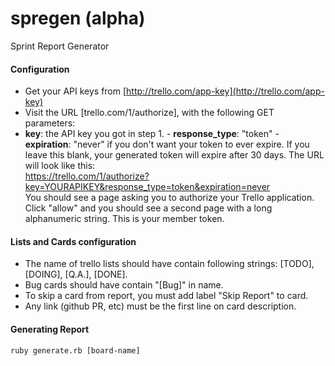 # spregen (alpha)
Sprint Report Generator

#### Configuration
  - Get your API keys from [http://trello.com/app-key](http://trello.com/app-key)  
  - Visit the URL [trello.com/1/authorize], with the following GET parameters:
   - **key**: the API key you got in step 1.
    - **response_type**: "token"
    - **expiration**: "never" if you don't want your token to ever expire. If you leave this blank, your generated token will expire after 30 days.
  The URL will look like this:  
  https://trello.com/1/authorize?key=YOURAPIKEY&response_type=token&expiration=never  
  You should see a page asking you to authorize your Trello application. Click "allow" and you should see a second page with a long alphanumeric string. This is your member token.

#### Lists and Cards configuration
 - The name of trello lists should have contain following strings: [TODO], [DOING], [Q.A.], [DONE].
 - Bug cards should have contain "[Bug]" in name.
 - To skip a card from report, you must add label "Skip Report" to card.
 - Any link (github PR, etc) must be the first line on card description.

#### Generating Report
```
ruby generate.rb [board-name]
```
